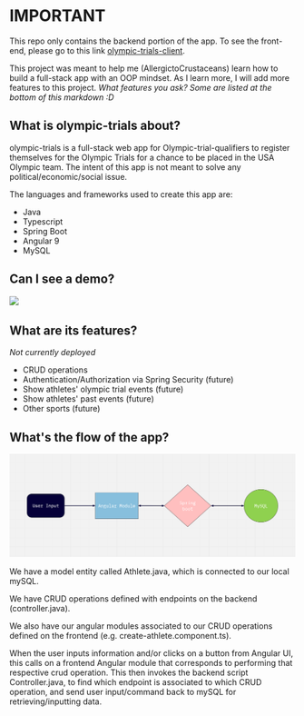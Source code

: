 # IMPORTANT

This repo only contains the backend portion of the app. 
To see the front-end, please go to this link [olympic-trials-client](https://github.com/AllergictoCrustaceans/olympic-trials-client).

This project was meant to help me (AllergictoCrustaceans) learn how to build a full-stack app with an OOP mindset.
As I learn more, I will add more features to this project. 
*What features you ask? Some are listed at the bottom of this markdown :D*

## What is olympic-trials about?

olympic-trials is a full-stack web app for Olympic-trial-qualifiers to register themselves for the Olympic Trials for a chance to be placed in the USA Olympic team.
The intent of this app is not meant to solve any political/economic/social issue.

The languages and frameworks used to create this app are:
- Java
- Typescript
- Spring Boot
- Angular 9
- MySQL

## Can I see a demo?

![](crudDemo.gif)


## What are its features?
*Not currently deployed*

- CRUD operations 
- Authentication/Authorization via Spring Security (future)
- Show athletes' olympic trial events (future)
- Show athletes' past events (future)
- Other sports (future)

## What's the flow of the app?

![Simple CRUD app flow](crudFlow.png)

We have a model entity called Athlete.java, which is connected to our local mySQL.

We have CRUD operations defined with endpoints on the backend (controller.java).

We also have our angular modules associated to our CRUD operations defined on the frontend (e.g. create-athlete.component.ts).

When the user inputs information and/or clicks on a button from Angular UI, this calls on a frontend Angular module that corresponds to performing that respective crud operation.
This then invokes the backend script Controller.java, to find which endpoint is associated to which CRUD operation, and send user input/command back to mySQL for retrieving/inputting data. 



